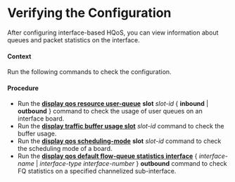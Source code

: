 Verifying the Configuration
===========================

After configuring interface-based HQoS, you can view information about queues and packet statistics on the interface.

#### Context

Run the following commands to check the configuration.


#### Procedure

* Run the [**display qos resource user-queue**](cmdqueryname=display+qos+resource+user-queue) **slot** *slot-id* { **inbound** | **outbound** } command to check the usage of user queues on an interface board.
* Run the [**display traffic buffer usage slot**](cmdqueryname=display+traffic+buffer+usage+slot) *slot-id* command to check the buffer usage.
* Run the [**display qos scheduling-mode**](cmdqueryname=display+qos+scheduling-mode) **slot** *slot-id* command to check the scheduling mode of a board.
* Run the [**display qos default flow-queue statistics interface**](cmdqueryname=display+qos+default+flow-queue+statistics+interface) { *interface-name* | *interface-type* *interface-number* } **outbound** command to check FQ statistics on a specified channelized sub-interface.